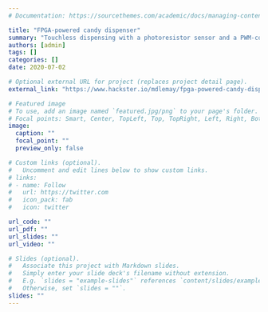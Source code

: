 ```yaml
---
# Documentation: https://sourcethemes.com/academic/docs/managing-content/

title: "FPGA-powered candy dispenser"
summary: "Touchless dispensing with a photoresistor sensor and a PWM-controlled servo"
authors: [admin]
tags: []
categories: []
date: 2020-07-02

# Optional external URL for project (replaces project detail page).
external_link: "https://www.hackster.io/mdlemay/fpga-powered-candy-dispenser-f8ad7f"

# Featured image
# To use, add an image named `featured.jpg/png` to your page's folder.
# Focal points: Smart, Center, TopLeft, Top, TopRight, Left, Right, BottomLeft, Bottom, BottomRight.
image:
  caption: ""
  focal_point: ""
  preview_only: false

# Custom links (optional).
#   Uncomment and edit lines below to show custom links.
# links:
# - name: Follow
#   url: https://twitter.com
#   icon_pack: fab
#   icon: twitter

url_code: ""
url_pdf: ""
url_slides: ""
url_video: ""

# Slides (optional).
#   Associate this project with Markdown slides.
#   Simply enter your slide deck's filename without extension.
#   E.g. `slides = "example-slides"` references `content/slides/example-slides.md`.
#   Otherwise, set `slides = ""`.
slides: ""
---
```

